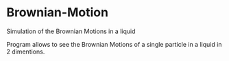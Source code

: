 # Brownian-Motion
Simulation of the Brownian Motions in a liquid

Program allows to see the Brownian Motions of a single particle in a liquid in 2 dimentions.
